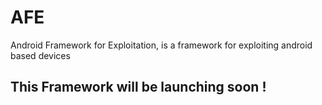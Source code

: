 AFE
===

Android Framework for Exploitation, is a framework for exploiting android based devices

This Framework will be launching soon !
---------------------------------------